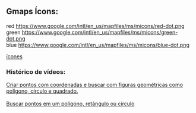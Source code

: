 
## Gmaps Ícons: 

red
https://www.google.com/intl/en_us/mapfiles/ms/micons/red-dot.png <br>
green
https://www.google.com/intl/en_us/mapfiles/ms/micons/green-dot.png <br>
blue
https://www.google.com/intl/en_us/mapfiles/ms/micons/blue-dot.png <br>

[ícones](https://sites.google.com/site/gmapsdevelopment/)


### Histórico de vídeos: 
[Criar pontos com coordenadas e buscar com figuras geométricas como polígono, círculo e quadrado.](https://www.youtube.com/watch?v=e929EdqOM5o) <br><br>
[Buscar pontos em um polígono, retângulo ou círculo](https://www.youtube.com/watch?v=YpjSOxkCAcU)






